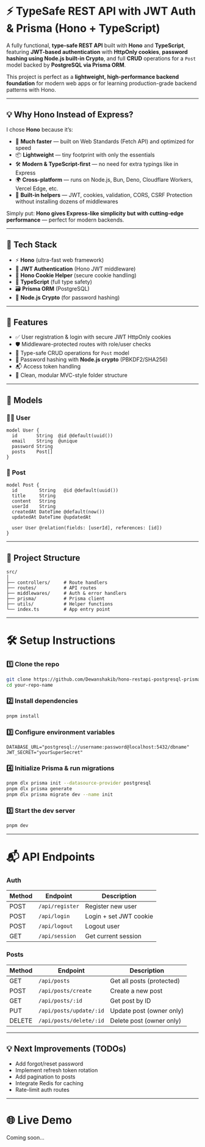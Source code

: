 

# ⚡ TypeSafe REST API with JWT Auth & Prisma (Hono + TypeScript)

A fully functional, **type-safe REST API** built with **Hono** and **TypeScript**, featuring **JWT-based authentication** with **HttpOnly cookies**, **password hashing using Node.js built-in Crypto**, and full **CRUD** operations for a `Post` model backed by **PostgreSQL via Prisma ORM**.

This project is perfect as a **lightweight, high-performance backend foundation** for modern web apps or for learning production-grade backend patterns with Hono.

---

## 💡 Why Hono Instead of Express?

I chose **Hono** because it’s:

* 🚀 **Much faster** — built on Web Standards (Fetch API) and optimized for speed
* 📦 **Lightweight** — tiny footprint with only the essentials
* 🛠️ **Modern & TypeScript-first** — no need for extra typings like in Express
* 🌍 **Cross-platform** — runs on Node.js, Bun, Deno, Cloudflare Workers, Vercel Edge, etc.
* 🧩 **Built-in helpers** — JWT, cookies, validation, CORS, CSRF Protection without installing dozens of middlewares

Simply put: **Hono gives Express-like simplicity but with cutting-edge performance** — perfect for modern backends.

---

## 🚀 Tech Stack

* ⚡ **Hono** (ultra-fast web framework)
* 🔐 **JWT Authentication** (Hono JWT middleware)
* 🍪 **Hono Cookie Helper** (secure cookie handling)
* 🧠 **TypeScript** (full type safety)
* 🗃️ **Prisma ORM** (PostgreSQL)
* 🔑 **Node.js Crypto** (for password hashing)

---

## 🔐 Features

* ✅ User registration & login with secure JWT HttpOnly cookies
* 🛡️ Middleware-protected routes with role/user checks
* 🧾 Type-safe CRUD operations for `Post` model
* 🔑 Password hashing with **Node.js crypto** (PBKDF2/SHA256)
* 📬 Access token handling
* 🧩 Clean, modular MVC-style folder structure

---

## 🧱 Models

### 🧑‍💻 User

```prisma
model User {
  id       String  @id @default(uuid())
  email    String  @unique
  password String
  posts    Post[]
}
```

### 📝 Post

```prisma
model Post {
  id        String   @id @default(uuid())
  title     String
  content   String
  userId    String
  createdAt DateTime @default(now())
  updatedAt DateTime @updatedAt

  user User @relation(fields: [userId], references: [id])
}
```

---

## 📁 Project Structure

```plaintext
src/
│
├── controllers/     # Route handlers
├── routes/          # API routes
├── middlewares/     # Auth & error handlers
├── prisma/          # Prisma client
├── utils/           # Helper functions
└── index.ts         # App entry point
```

---

# 🛠️ Setup Instructions

### 1️⃣ Clone the repo

```bash
git clone https://github.com/Dewanshakib/hono-restapi-postgresql-prisma
cd your-repo-name
```

### 2️⃣ Install dependencies

```bash
pnpm install
```

### 3️⃣ Configure environment variables

```env
DATABASE_URL="postgresql://username:password@localhost:5432/dbname"
JWT_SECRET="yourSuperSecret"
```

### 4️⃣ Initialize Prisma & run migrations

```bash
pnpm dlx prisma init --datasource-provider postgresql
pnpm dlx prisma generate
pnpm dlx prisma migrate dev --name init 
```

### 5️⃣ Start the dev server

```bash
pnpm dev
```

---

# 📬 API Endpoints

### Auth

| Method | Endpoint        | Description            |
| ------ | --------------- | ---------------------- |
| POST   | `/api/register` | Register new user      |
| POST   | `/api/login`    | Login + set JWT cookie |
| POST   | `/api/logout`   | Logout user            |
| GET    | `/api/session`  | Get current session    |

### Posts

| Method | Endpoint                | Description               |
| ------ | ----------------------- | ------------------------- |
| GET    | `/api/posts`        | Get all posts (protected) |
| POST   | `/api/posts/create`     | Create a new post         |
| GET    | `/api/posts/:id`        | Get post by ID            |
| PUT    | `/api/posts/update/:id` | Update post (owner only)  |
| DELETE | `/api/posts/delete/:id` | Delete post (owner only)  |

---

## 💡 Next Improvements (TODOs)

* Add forgot/reset password
* Implement refresh token rotation
* Add pagination to posts
* Integrate Redis for caching
* Rate-limit auth routes

---

# 🌐 Live Demo

Coming soon...


